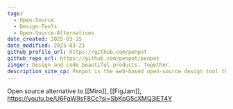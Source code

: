 ```yaml
---
tags:
  - Open-Source
  - Design-Tools
  - Open-Source-Alternatives
date_created: 2025-03-15
date_modified: 2025-03-21
github_profile_url: https://github.com/penpot
github_repo_url: https://github.com/penpot/penpot
zinger: Design and code beautiful products. Together.
description_site_cp: Penpot is the web-based open-source design tool that bridges the gap between designers and developers.
---
```

Open source alternative to [[Miro]], [[FigJam]], 
https://youtu.be/U6FgW9sF8Cc?si=SbKpG5cXMQ3iET4Y